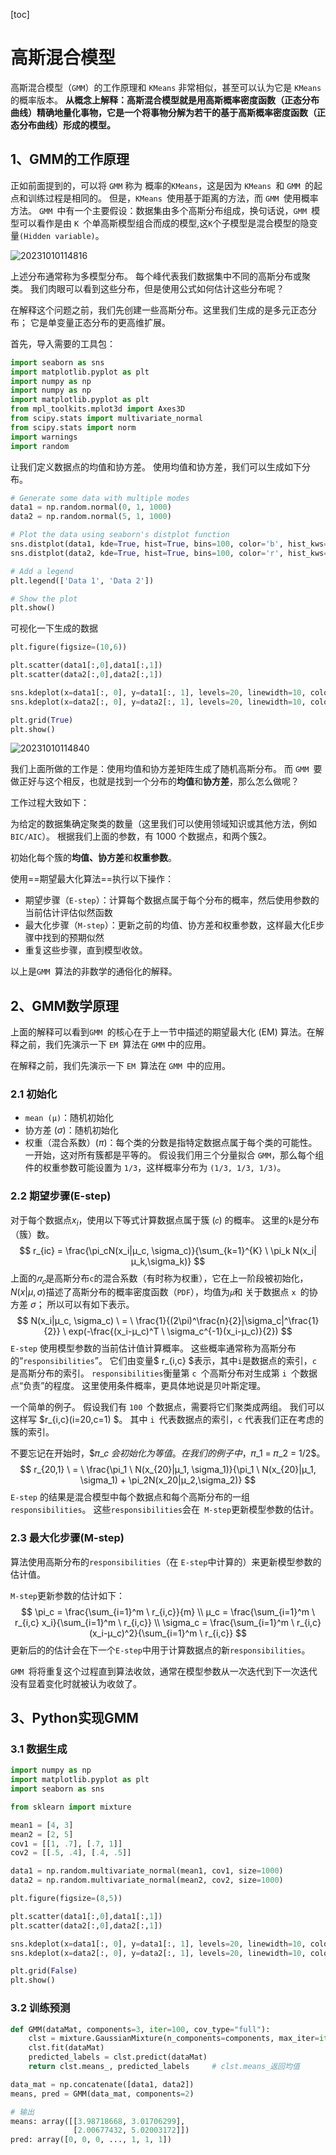 [toc]

# 高斯混合模型

高斯混合模型（`GMM`）的工作原理和 `KMeans` 非常相似，甚至可以认为它是 `KMeans` 的概率版本。 **从概念上解释：高斯混合模型就是用高斯概率密度函数（正态分布曲线）精确地量化事物，它是一个将事物分解为若干的基于高斯概率密度函数（正态分布曲线）形成的模型。**

## 1、GMM的工作原理

正如前面提到的，可以将 `GMM` 称为 概率的`KMeans`，这是因为 `KMeans `和 `GMM `的起点和训练过程是相同的。 但是，`KMeans `使用基于距离的方法，而 `GMM `使用概率方法。 `GMM `中有一个主要假设：数据集由多个高斯分布组成，换句话说，`GMM `模型可以看作是由 `K `个单高斯模型组合而成的模型,这` K `个子模型是混合模型的隐变量`(Hidden variable)`。

![20231010114816](https://raw.githubusercontent.com/Bulua/BlogImageBed/master/20231010114816.png)

上述分布通常称为多模型分布。 每个峰代表我们数据集中不同的高斯分布或聚类。 我们肉眼可以看到这些分布，但是使用公式如何估计这些分布呢？

在解释这个问题之前，我们先创建一些高斯分布。这里我们生成的是多元正态分布； 它是单变量正态分布的更高维扩展。

首先，导入需要的工具包：

```python
import seaborn as sns
import matplotlib.pyplot as plt
import numpy as np
import numpy as np
import matplotlib.pyplot as plt
from mpl_toolkits.mplot3d import Axes3D
from scipy.stats import multivariate_normal
from scipy.stats import norm
import warnings
import random
```

让我们定义数据点的均值和协方差。 使用均值和协方差，我们可以生成如下分布。

```python
# Generate some data with multiple modes
data1 = np.random.normal(0, 1, 1000)
data2 = np.random.normal(5, 1, 1000)

# Plot the data using seaborn's distplot function
sns.distplot(data1, kde=True, hist=True, bins=100, color='b', hist_kws={'alpha': 0.5})
sns.distplot(data2, kde=True, hist=True, bins=100, color='r', hist_kws={'alpha': 0.5})

# Add a legend
plt.legend(['Data 1', 'Data 2'])

# Show the plot
plt.show()
```

可视化一下生成的数据

```python
plt.figure(figsize=(10,6))

plt.scatter(data1[:,0],data1[:,1])
plt.scatter(data2[:,0],data2[:,1])

sns.kdeplot(x=data1[:, 0], y=data1[:, 1], levels=20, linewidth=10, color='k', alpha=0.2)
sns.kdeplot(x=data2[:, 0], y=data2[:, 1], levels=20, linewidth=10, color='k', alpha=0.2)

plt.grid(True)
plt.show()
```

![20231010114840](https://raw.githubusercontent.com/Bulua/BlogImageBed/master/20231010114840.png)

我们上面所做的工作是：使用均值和协方差矩阵生成了随机高斯分布。 而 `GMM `要做正好与这个相反，也就是找到一个分布的**均值**和**协方差**，那么怎么做呢？

工作过程大致如下：

为给定的数据集确定聚类的数量（这里我们可以使用领域知识或其他方法，例如 `BIC/AIC`）。 根据我们上面的参数，有 1000 个数据点，和两个簇2。

初始化每个簇的**均值、协方差**和**权重参数**。

使用==期望最大化算法==执行以下操作：

- 期望步骤（`E-step`）：计算每个数据点属于每个分布的概率，然后使用参数的当前估计评估似然函数
- 最大化步骤（`M-step`）：更新之前的均值、协方差和权重参数，这样最大化E步骤中找到的预期似然
- 重复这些步骤，直到模型收敛。

以上是`GMM `算法的非数学的通俗化的解释。

## 2、GMM数学原理

上面的解释可以看到`GMM `的核心在于上一节中描述的期望最大化 (EM) 算法。在解释之前，我们先演示一下 `EM `算法在 `GMM` 中的应用。

在解释之前，我们先演示一下 `EM `算法在 `GMM `中的应用。

### 2.1 初始化

- `mean (μ)`：随机初始化
- 协方差 ($\sigma$)：随机初始化
- 权重（混合系数）($\pi$)：每个类的分数是指特定数据点属于每个类的可能性。 一开始，这对所有簇都是平等的。 假设我们用三个分量拟合 `GMM`，那么每个组件的权重参数可能设置为 `1/3`，这样概率分布为 `(1/3, 1/3, 1/3)`。

### 2.2 期望步骤(E-step)

对于每个数据点$x_i$，使用以下等式计算数据点属于簇 (`𝑐`) 的概率。 这里的`k`是分布（簇）数。
$$
r_{ic} = \frac{\pi_cN(x_i|μ_c, \sigma_c)}{\sum_{k=1}^{K} \ \pi_k N(x_i|μ_k,\sigma_k)}
$$
上面的$𝜋_𝑐$是高斯分布`c`的混合系数（有时称为权重），它在上一阶段被初始化，$N(x|μ, \sigma)$描述了高斯分布的概率密度函数（`PDF`），均值为`𝜇`和 关于数据点 `x `的协方差 $\sigma$； 所以可以有如下表示。
$$
N(x_i|μ_c, \sigma_c) \ = \ \frac{1}{(2\pi)^\frac{n}{2}|\sigma_c|^\frac{1}{2}} \ exp(-\frac{(x_i-μ_c)^T \ \sigma_c^{-1}(x_i-μ_c)}{2})
$$
`E-step` 使用模型参数的当前估计值计算概率。 这些概率通常称为高斯分布的“`responsibilities`”。 它们由变量$ r_{i,c} $表示，其中` i `是数据点的索引，`c` 是高斯分布的索引。 `responsibilities`衡量第 `c `个高斯分布对生成第 `i `个数据点“负责”的程度。 这里使用条件概率，更具体地说是贝叶斯定理。

一个简单的例子。 假设我们有 `100 `个数据点，需要将它们聚类成两组。 我们可以这样写 $r_{i,c}(i=20,c=1) $。 其中 `i `代表数据点的索引，`c` 代表我们正在考虑的簇的索引。

不要忘记在开始时，$𝜋_𝑐 $会初始化为等值。 在我们的例子中，$𝜋_1 = 𝜋_2 = 1/2$。
$$
r_{20,1} \ = \ \frac{\pi_1 \ N(x_{20}|μ_1, \sigma_1)}{\pi_1 \ N(x_{20}|μ_1, \sigma_1) + \pi_2N(x_20|μ_2,\sigma_2)}
$$
`E-step` 的结果是混合模型中每个数据点和每个高斯分布的一组`responsibilities`。 这些`responsibilities`会在` M-step`更新模型参数的估计。

### 2.3 最大化步骤(M-step)

算法使用高斯分布的`responsibilities`（在 `E-step`中计算的）来更新模型参数的估计值。

`M-step`更新参数的估计如下：
$$
\pi_c = \frac{\sum_{i=1}^m \ r_{i,c}}{m} \\
μ_c = \frac{\sum_{i=1}^m \ r_{i,c} x_i}{\sum_{i=1}^m \ r_{i,c}} \\
\sigma_c = \frac{\sum_{i=1}^m \ r_{i,c}(x_i-μ_c)^2}{\sum_{i=1}^m \ r_{i,c}}
$$
更新后的的估计会在下一个` E-step `中用于计算数据点的新`responsibilities`。

`GMM `将将重复这个过程直到算法收敛，通常在模型参数从一次迭代到下一次迭代没有显着变化时就被认为收敛了。

## 3、Python实现GMM

### 3.1 数据生成

```python
import numpy as np
import matplotlib.pyplot as plt
import seaborn as sns

from sklearn import mixture

mean1 = [4, 3]
mean2 = [2, 5]
cov1 = [[1, .7], [.7, 1]]
cov2 = [[.5, .4], [.4, .5]]

data1 = np.random.multivariate_normal(mean1, cov1, size=1000)
data2 = np.random.multivariate_normal(mean2, cov2, size=1000)

plt.figure(figsize=(8,5))

plt.scatter(data1[:,0],data1[:,1])
plt.scatter(data2[:,0],data2[:,1])

sns.kdeplot(x=data1[:, 0], y=data1[:, 1], levels=20, linewidth=10, color='k', alpha=0.2)
sns.kdeplot(x=data2[:, 0], y=data2[:, 1], levels=20, linewidth=10, color='k', alpha=0.2)

plt.grid(False)
plt.show()
```

### 3.2 训练预测

```python
def GMM(dataMat, components=3, iter=100, cov_type="full"):
    clst = mixture.GaussianMixture(n_components=components, max_iter=iter, covariance_type=cov_type)
    clst.fit(dataMat)
    predicted_labels = clst.predict(dataMat)
    return clst.means_, predicted_labels     # clst.means_返回均值

data_mat = np.concatenate([data1, data2])
means, pred = GMM(data_mat, components=2)

# 输出
means: array([[3.98718668, 3.01706299],
      		  [2.00677432, 5.02003172]])
pred: array([0, 0, 0, ..., 1, 1, 1])
```



























